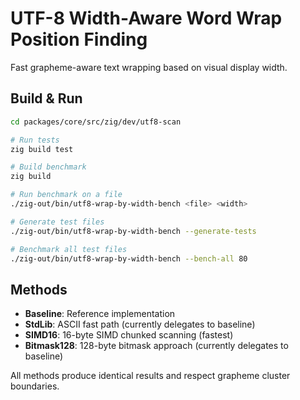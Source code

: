 # UTF-8 Width-Aware Word Wrap Position Finding

Fast grapheme-aware text wrapping based on visual display width.

## Build & Run

```bash
cd packages/core/src/zig/dev/utf8-scan

# Run tests
zig build test

# Build benchmark
zig build

# Run benchmark on a file
./zig-out/bin/utf8-wrap-by-width-bench <file> <width>

# Generate test files
./zig-out/bin/utf8-wrap-by-width-bench --generate-tests

# Benchmark all test files
./zig-out/bin/utf8-wrap-by-width-bench --bench-all 80
```

## Methods

- **Baseline**: Reference implementation
- **StdLib**: ASCII fast path (currently delegates to baseline)
- **SIMD16**: 16-byte SIMD chunked scanning (fastest)
- **Bitmask128**: 128-byte bitmask approach (currently delegates to baseline)

All methods produce identical results and respect grapheme cluster boundaries.
